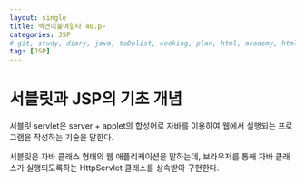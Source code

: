 ```yaml
---
layout: single
title: 백견이불여일타 40.p~
categories: JSP
# git, study, diary, java, toDolist, cooking, plan, html, academy, html/css, JSP
tag: [JSP] 
---
```


# 서블릿과 JSP의 기초 개념

서블릿 servlet은 server + applet의 합성어로 자바를 이용하여 웹에서 실행되는 프로그램을 작성하는 기술을 말한다.

서블릿은 자바 클래스 형태의 웹 애플리케이션을 말하는데, 
브라우저를 통해 자바 클래스가 실행되도록하는 HttpServlet 클래스를 상속받아 구현한다.